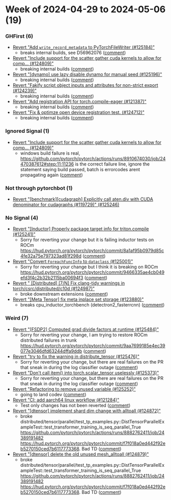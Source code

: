 # Week of 2024-04-29 to 2024-05-06 (19)

### GHFirst (6)

- [Revert "Add `write_record_metadata` to PyTorchFileWriter (#125184)"](https://github.com/pytorch/pytorch/commit/ccbac091d20f51d19b3278a1ab845ac57c9042e9)
  - breaks internal builds, see D56962076 ([comment](https://github.com/pytorch/pytorch/pull/125184#issuecomment-2094976897))
- [Revert "Include support for the scatter gather cuda kernels to allow for comp… (#124809)"](https://github.com/pytorch/pytorch/commit/a0e2f62edd79ebdc21c3b8c16bf480db1af168a0)
  - breaking internal builds ([comment](https://github.com/pytorch/pytorch/pull/124809#issuecomment-2091751002))
- [Revert "[dynamo] use lazy disable dynamo for manual seed (#125196)"](https://github.com/pytorch/pytorch/commit/b03fb49ed8d812ceba3741432ac1f9de3bd1650e)
  - breaking internal builds ([comment](https://github.com/pytorch/pytorch/pull/125196#issuecomment-2089355842))
- [Revert "Fakify script object inputs and attributes for non-strict export (#124239)"](https://github.com/pytorch/pytorch/commit/f1f142c44f81384afbdba5e451fc15744868bf26)
  - breaking internal builds ([comment](https://github.com/pytorch/pytorch/pull/124239#issuecomment-2089305447))
- [Revert "Add registration API for torch.compile-eager (#121387)"](https://github.com/pytorch/pytorch/commit/ca0f070065e8bf4575107ccdecd6785dea6d9010)
  - breaking internal builds ([comment](https://github.com/pytorch/pytorch/pull/121387#issuecomment-2087541956))
- [Revert "Fix & optimze open device registration test. (#124712)"](https://github.com/pytorch/pytorch/commit/ea347fa6cef24cc0938b1d689f4e68c096877b81)
  - breaking internal builds ([comment](https://github.com/pytorch/pytorch/pull/124712#issuecomment-2086971499))

### Ignored Signal (1)

- [Revert "Include support for the scatter gather cuda kernels to allow for comp… (#124809)"](https://github.com/pytorch/pytorch/commit/4d410155b241334b32872ff593d3480d10f57d5e)
  - windows build failure is real, https://github.com/pytorch/pytorch/actions/runs/8910674030/job/24470387612#step:11:11236 is the correct failure line, ignore the statement saying build passed, batch is errorcodes arent propagating again ([comment](https://github.com/pytorch/pytorch/pull/124809#issuecomment-2088680371))

### Not through pytorchbot (1)

- [Revert "[benchmark][cudagraph] Explicitly call aten.div with CUDA denominator for cudagraphs (#119729)" (#125246)](https://github.com/pytorch/pytorch/commit/c12c85e9199c683fe047883323c61d82fdbbd262)

### No Signal (4)

- [Revert "[Inductor] Properly package target info for triton.compile  (#125241)"](https://github.com/pytorch/pytorch/commit/6d30803d64953955df63da56833bf4eb52249aae)
  - Sorry for reverting your change but it is failing inductor tests on ROCm https://hud.pytorch.org/pytorch/pytorch/commit/8a1af95b0979d85c4fe32a75e797323ad81f298d ([comment](https://github.com/pytorch/pytorch/pull/125241#issuecomment-2094472886))
- [Revert "Convert `ForeachFuncInfo` to `dataclass` (#125001)"](https://github.com/pytorch/pytorch/commit/75fa54a9d1117e67f3ac2ebb3f4187fd47101acf)
  - Sorry for reverting your change but I think it is breaking on ROCm https://hud.pytorch.org/pytorch/pytorch/commit/9466335ae4cb049efd3f4c2b32b2115ba00694f3 ([comment](https://github.com/pytorch/pytorch/pull/125001#issuecomment-2086640674))
- [Revert " [Distributed] [7/N] Fix clang-tidy warnings in torch/csrc/distributed/c10d  (#124987)"](https://github.com/pytorch/pytorch/commit/724c7491d063f5d564f2b94ecde02b1f2db7ddd6)
  - broke downstream extensions ([comment](https://github.com/pytorch/pytorch/pull/124987#issuecomment-2083956511))
- [Revert "[Meta Tensor] fix meta inplace set storage (#123880)"](https://github.com/pytorch/pytorch/commit/ae13c7e593c1032fa3f96f4aa1b3379547a3a9f3)
  - breaks cpu_inductor_torchbench (detectron2_fasterrcnn) ([comment](https://github.com/pytorch/pytorch/pull/123880#issuecomment-2083366385))

### Weird (7)

- [Revert "[FSDP2] Computed grad divide factors at runtime (#125484)"](https://github.com/pytorch/pytorch/commit/dba689bbfdc65cf12711ec4b4f2f7eed0fae3a59)
  - Sorry for reverting your change, I am trying to restore ROCm distributed failures in trunk https://hud.pytorch.org/pytorch/pytorch/commit/9aa7699185e4ec39077e3046dfd63244dffa9ddb ([comment](https://github.com/pytorch/pytorch/pull/125484#issuecomment-2094646996))
- [Revert "try to fix the warning in distribute_tensor (#125476)"](https://github.com/pytorch/pytorch/commit/084d818e7120398f5c9a55a7330265d6e1f3bdb4)
  - Sorry for reverting your change, but there are real failures on the PR that sneak in during the log classifier outage ([comment](https://github.com/pytorch/pytorch/pull/125476#issuecomment-2094468740))
- [Revert "Don't call item() into torch.scalar_tensor uselessly (#125373)"](https://github.com/pytorch/pytorch/commit/a32ad828dcdff7acfe79b7c0cc260486b783f6d7)
  - Sorry for reverting your change, but there are real failures on the PR that sneak in during the log classifier outage ([comment](https://github.com/pytorch/pytorch/pull/125373#issuecomment-2094464241))
- [Revert "Refactoring to remove unused variable (#125252)"](https://github.com/pytorch/pytorch/commit/a9309502afa95e6c4d1cc87c150c2ca9e0c41c37)
  - going to land codev ([comment](https://github.com/pytorch/pytorch/pull/125252#issuecomment-2089394606))
- [Revert "CI: add aarch64 linux workflow (#121284)"](https://github.com/pytorch/pytorch/commit/e7631d6eae30ad69bd21ab4ac01fdc4268a0469e)
  - Test only changes has not been reverted ([comment](https://github.com/pytorch/pytorch/pull/121284#issuecomment-2083925890))
- [Revert "[dtensor] implement shard dim change with alltoall (#124872)"](https://github.com/pytorch/pytorch/commit/f1d1e3246f3203a4c9641fcda28b0ed66eb8f4d4)
  - broke distributed/tensor/parallel/test_tp_examples.py::DistTensorParallelExampleTest::test_transformer_training_is_seq_parallel_True https://github.com/pytorch/pytorch/actions/runs/8882762411/job/24389191482 https://hud.pytorch.org/pytorch/pytorch/commit/f7f018a0ed442f92eb5270150ced7b6117773368.  Bad TD ([comment](https://github.com/pytorch/pytorch/pull/124872#issuecomment-2083599445))
- [Revert "[dtensor] delete the old unused mesh_alltoall (#124879)"](https://github.com/pytorch/pytorch/commit/3bd67dab324442a28243439461d375c74a466f27)
  - broke distributed/tensor/parallel/test_tp_examples.py::DistTensorParallelExampleTest::test_transformer_training_is_seq_parallel_True https://github.com/pytorch/pytorch/actions/runs/8882762411/job/24389191482 https://hud.pytorch.org/pytorch/pytorch/commit/f7f018a0ed442f92eb5270150ced7b6117773368.  Bad TD ([comment](https://github.com/pytorch/pytorch/pull/124872#issuecomment-2083599445))
